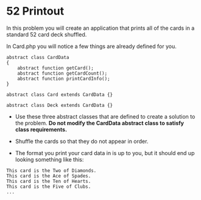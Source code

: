 # 52 Printout

In this problem you will create an application that prints all of the cards in a standard 52 card deck shuffled.

In Card.php you will notice a few things are already defined for you.

```
abstract class CardData
{
	abstract function getCard();
	abstract function getCardCount();
	abstract function printCardInfo();
}

abstract class Card extends CardData {}

abstract class Deck extends CardData {}
```
 
- Use these three abstract classes that are defined to create a solution to the problem. **Do not modify the CardData abstract class to satisfy class requirements.**

- Shuffle the cards so that they do not appear in order.

- The format you print your card data in is up to you, but it should end up looking something like this:

```
This card is the Two of Diamonds.
This card is the Ace of Spades.
This card is the Ten of Hearts.
This card is the Five of Clubs.
...

```
